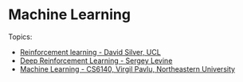 # Machine Learning

Topics:
- [Reinforcement learning - David Silver, UCL](http://www0.cs.ucl.ac.uk/staff/d.silver/web/Teaching.html)
- [Deep Reinforcement Learning - Sergey Levine](http://rail.eecs.berkeley.edu/deeprlcourse/)
- [Machine Learning - CS6140, Virgil Pavlu, Northeastern University](http://www.ccs.neu.edu/home/vip/teach/MLcourse/html/aboutcs6140.html)
